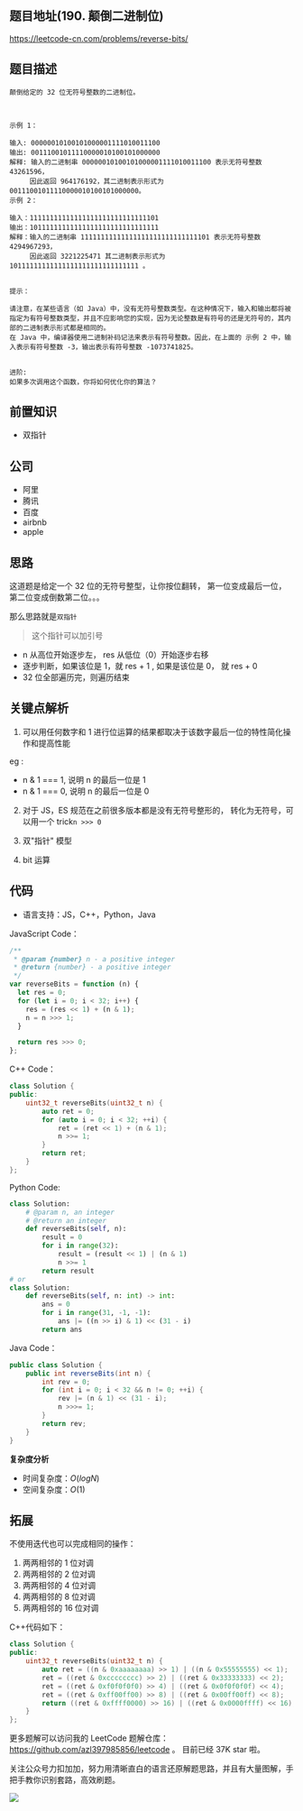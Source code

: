## 题目地址(190. 颠倒二进制位)

https://leetcode-cn.com/problems/reverse-bits/

## 题目描述

```
颠倒给定的 32 位无符号整数的二进制位。

 

示例 1：

输入: 00000010100101000001111010011100
输出: 00111001011110000010100101000000
解释: 输入的二进制串 00000010100101000001111010011100 表示无符号整数 43261596，
     因此返回 964176192，其二进制表示形式为 00111001011110000010100101000000。
示例 2：

输入：11111111111111111111111111111101
输出：10111111111111111111111111111111
解释：输入的二进制串 11111111111111111111111111111101 表示无符号整数 4294967293，
     因此返回 3221225471 其二进制表示形式为 10111111111111111111111111111111 。
 

提示：

请注意，在某些语言（如 Java）中，没有无符号整数类型。在这种情况下，输入和输出都将被指定为有符号整数类型，并且不应影响您的实现，因为无论整数是有符号的还是无符号的，其内部的二进制表示形式都是相同的。
在 Java 中，编译器使用二进制补码记法来表示有符号整数。因此，在上面的 示例 2 中，输入表示有符号整数 -3，输出表示有符号整数 -1073741825。
 

进阶:
如果多次调用这个函数，你将如何优化你的算法？

```

## 前置知识

- 双指针

## 公司

- 阿里
- 腾讯
- 百度
- airbnb
- apple

## 思路

这道题是给定一个 32 位的无符号整型，让你按位翻转， 第一位变成最后一位， 第二位变成倒数第二位。。。

那么思路就是`双指针`

> 这个指针可以加引号

- n 从高位开始逐步左， res 从低位（0）开始逐步右移
- 逐步判断，如果该位是 1，就 res + 1 , 如果是该位是 0， 就 res + 0
- 32 位全部遍历完，则遍历结束

## 关键点解析

1. 可以用任何数字和 1 进行位运算的结果都取决于该数字最后一位的特性简化操作和提高性能

eg :

- n & 1 === 1, 说明 n 的最后一位是 1
- n & 1 === 0, 说明 n 的最后一位是 0

2. 对于 JS，ES 规范在之前很多版本都是没有无符号整形的， 转化为无符号，可以用一个 trick`n >>> 0 `

3. 双"指针" 模型

4. bit 运算

## 代码

- 语言支持：JS，C++，Python，Java

JavaScript Code：

```js
/**
 * @param {number} n - a positive integer
 * @return {number} - a positive integer
 */
var reverseBits = function (n) {
  let res = 0;
  for (let i = 0; i < 32; i++) {
    res = (res << 1) + (n & 1);
    n = n >>> 1;
  }

  return res >>> 0;
};
```

C++ Code：

```C++
class Solution {
public:
    uint32_t reverseBits(uint32_t n) {
        auto ret = 0;
        for (auto i = 0; i < 32; ++i) {
            ret = (ret << 1) + (n & 1);
            n >>= 1;
        }
        return ret;
    }
};
```

Python Code:

```python
class Solution:
    # @param n, an integer
    # @return an integer
    def reverseBits(self, n):
        result = 0
        for i in range(32):
            result = (result << 1) | (n & 1)
            n >>= 1
        return result
# or
class Solution:
    def reverseBits(self, n: int) -> int:
        ans = 0
        for i in range(31, -1, -1):
            ans |= ((n >> i) & 1) << (31 - i)
        return ans
```

Java Code：

```java
public class Solution {
    public int reverseBits(int n) {
        int rev = 0;
        for (int i = 0; i < 32 && n != 0; ++i) {
            rev |= (n & 1) << (31 - i);
            n >>>= 1;
        }
        return rev;
    }
}
```

**复杂度分析**

- 时间复杂度：$O(logN)$
- 空间复杂度：$O(1)$

## 拓展

不使用迭代也可以完成相同的操作：

1. 两两相邻的 1 位对调
2. 两两相邻的 2 位对调
3. 两两相邻的 4 位对调
4. 两两相邻的 8 位对调
5. 两两相邻的 16 位对调

C++代码如下：

```C++
class Solution {
public:
    uint32_t reverseBits(uint32_t n) {
        auto ret = ((n & 0xaaaaaaaa) >> 1) | ((n & 0x55555555) << 1);
        ret = ((ret & 0xcccccccc) >> 2) | ((ret & 0x33333333) << 2);
        ret = ((ret & 0xf0f0f0f0) >> 4) | ((ret & 0x0f0f0f0f) << 4);
        ret = ((ret & 0xff00ff00) >> 8) | ((ret & 0x00ff00ff) << 8);
        return ((ret & 0xffff0000) >> 16) | ((ret & 0x0000ffff) << 16);
    }
};
```

更多题解可以访问我的 LeetCode 题解仓库：https://github.com/azl397985856/leetcode 。 目前已经 37K star 啦。

关注公众号力扣加加，努力用清晰直白的语言还原解题思路，并且有大量图解，手把手教你识别套路，高效刷题。

![](https://p.ipic.vip/ty33yx.jpg)
